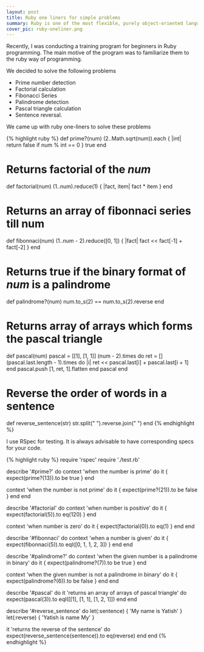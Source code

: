 ```yaml
---
layout: post
title: Ruby one liners for simple problems
summary: Ruby is one of the most flexible, purely object-oriented language. These one-liners exemplify the ruby way of programming.
cover_pic: ruby-oneliner.png
---
```


Recently, I was conducting a training program for beginners in Ruby programming. 
The main motive of the program was to familiarize them to the ruby way of programming.

We decided to solve the following problems

* Prime number detection
* Factorial calculation
* Fibonacci Series
* Palindrome detection
* Pascal triangle calculation
* Sentence reversal.

We came up with ruby one-liners to solve these problems

{% highlight ruby %}
def prime?(num)
  (2..Math.sqrt(num)).each { |int| return false if num % int == 0 }
  true
end

# Returns factorial of the *num*
def factorial(num)
  (1..num).reduce(1) { |fact, item| fact * item }
end

# Returns an array of fibonnaci series till num 
def fibonnaci(num)
  (1..num - 2).reduce([0, 1]) { |fact| fact << fact[-1] + fact[-2] }
end

# Returns true if the binary format of *num* is a palindrome
def palindrome?(num)
  num.to_s(2) == num.to_s(2).reverse
end

# Returns array of arrays which forms the pascal triangle
def pascal(num)
  pascal = [[1], [1, 1]]
  (num - 2).times do
    ret = []
    (pascal.last.length - 1).times do |i|
      ret << pascal.last[i] + pascal.last[i + 1]
    end
    pascal.push [1, ret, 1].flatten
  end
  pascal
end

# Reverse the order of words in a sentence
def reverse_sentence(str)
  str.split(" ").reverse.join(" ")
end
{% endhighlight %}

I use RSpec for testing. It is always advisable to have corresponding specs for your code. 

{% highlight ruby %}
require 'rspec'
require './test.rb'

describe '#prime?' do
  context 'when the number is prime' do
    it { expect(prime?(13)).to be true }
  end

  context 'when the number is not prime' do
    it { expect(prime?(21)).to be false }
  end
end

describe '#factorial' do
  context 'when number is positive' do
    it { expect(factorial(5)).to eq(120) }
  end

  context 'when number is zero' do
    it { expect(factorial(0)).to eq(1) }
  end
end

describe '#fibonnaci' do
  context 'when a number is given' do
    it { expect(fibonnaci(5)).to eql([0, 1, 1, 2, 3]) }
  end
end

describe '#palindrome?' do
  context 'when the given number is a palindrome in binary' do
    it { expect(palindrome?(7)).to be true }
  end

  context 'when the given number is not a palindrome in binary' do
    it { expect(palindrome?(6)).to be false }
  end
end

describe '#pascal' do
  it 'returns an array of arrays of pascal triangle' do
    expect(pascal(3)).to eql([[1], [1, 1], [1, 2, 1]])
  end
end

describe '#reverse_sentence' do
  let(:sentence) { 'My name is Yatish' }
  let(:reverse)  { 'Yatish is name My' }
  
  it 'returns the reverse of the sentence' do
    expect(reverse_sentence(sentence)).to eq(reverse)
  end
end
{% endhighlight %}

